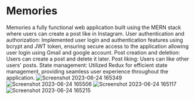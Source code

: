 # Memories
Memories a fully functional web application built using the MERN stack where users can create a post like in Instagram.
User authentication and authorization: Implemented user login and authentication features using bcrypt and JWT token, ensuring secure access to the application allowing user login using Gmail and google account.
Post creation and deletion: Users can create a post and delete it later.
Post liking: Users can like other users' posts.
State management: Utilized Redux for efficient state management, providing seamless user experience throughout the application.
![Screenshot 2023-06-24 165349](https://github.com/Manoj1408/Memories/assets/114227142/99a07dc1-7cac-4590-bf05-4579dbfc58f5)
![Screenshot 2023-06-24 165506](https://github.com/Manoj1408/Memories/assets/114227142/90683ddc-9e7a-4101-b391-22fae9c0852c)
![Screenshot 2023-06-24 165117](https://github.com/Manoj1408/Memories/assets/114227142/0b251b9d-b30e-4127-a0cc-afcb06fa72b2)
![Screenshot 2023-06-24 165215](https://github.com/Manoj1408/Memories/assets/114227142/c88263c6-0533-4b43-b703-3a3868d7b2f9)
